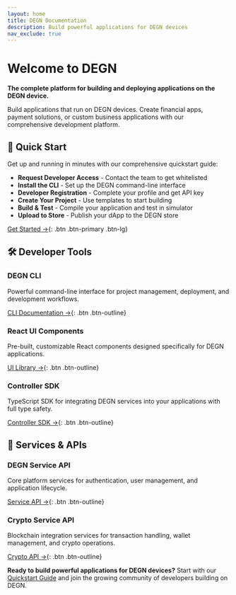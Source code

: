 ```yaml
---
layout: home
title: DEGN Documentation
description: Build powerful applications for DEGN devices
nav_exclude: true
---
```


# Welcome to DEGN

**The complete platform for building and deploying applications on the DEGN device.**

Build applications that run on DEGN devices. Create financial apps, payment solutions, or custom business applications with our comprehensive development platform.

## 🚀 Quick Start

Get up and running in minutes with our comprehensive quickstart guide:

- **Request Developer Access** - Contact the team to get whitelisted
- **Install the CLI** - Set up the DEGN command-line interface
- **Developer Registration** - Complete your profile and get API key
- **Create Your Project** - Use templates to start building
- **Build & Test** - Compile your application and test in simulator
- **Upload to Store** - Publish your dApp to the DEGN store

[Get Started →](quickstart.html){: .btn .btn-primary .btn-lg}

## 🛠️ Developer Tools

### DEGN CLI
Powerful command-line interface for project management, deployment, and development workflows.

[CLI Documentation →](airmoney-cli.html){: .btn .btn-outline}

### React UI Components
Pre-built, customizable React components designed specifically for DEGN applications.

[UI Library →](react-ui.html){: .btn .btn-outline}

### Controller SDK
TypeScript SDK for integrating DEGN services into your applications with full type safety.

[Controller SDK →](controller-sdk.html){: .btn .btn-outline}

## 🔧 Services & APIs

### DEGN Service API
Core platform services for authentication, user management, and application lifecycle.

[Service API →](airmoney-service-api.html){: .btn .btn-outline}

### Crypto Service API
Blockchain integration services for transaction handling, wallet management, and crypto operations.

[Crypto API →](crypto-service-api.html){: .btn .btn-outline}

<!-- ## 📱 dApp Store

### Publish Your Applications
Share your dApps with the DEGN community through our integrated store:

- **Easy Upload** - Use the CLI to upload your built applications
- **Store Listing** - Create professional store listings with descriptions and screenshots
- **Review Process** - Your dApps are reviewed before publication
- **Community Access** - Users can discover and install your applications

[Learn More →](quickstart.html#publishing-your-dapp){: .btn .btn-outline}

## 💡 Why Choose DEGN?

- **🔒 Secure by Design** - Built with security best practices and device-level protection
- **⚡ High Performance** - Optimized for DEGN device's processing capabilities
- **🛠️ Developer Friendly** - Comprehensive documentation and developer tools
- **🌐 Production Ready** - Battle-tested infrastructure for real-world applications
- **📈 Scalable** - Handle everything from simple apps to complex enterprise solutions

## 🎯 Perfect For

- **Financial Applications** - Build payment processing and financial management tools
- **Point of Sale Systems** - Create retail and transaction management solutions
- **Business Applications** - Develop custom enterprise and workflow solutions
- **Payment Solutions** - Integrate payment processing and transaction handling
- **Custom Device Apps** - Build specialized applications for DEGN devices

--- -->

**Ready to build powerful applications for DEGN devices?** Start with our [Quickstart Guide](quickstart.html) and join the growing community of developers building on DEGN.

<!-- *Need help? Check out our [Development Guide](DEVELOPMENT.md) or reach out to our team.* -->
